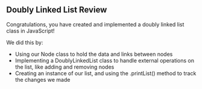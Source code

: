 ## Doubly Linked List Review

Congratulations, you have created and implemented a doubly linked list class in JavaScript!

We did this by:

- Using our Node class to hold the data and links between nodes
- Implementing a DoublyLinkedList class to handle external operations on the list, like adding and removing nodes
- Creating an instance of our list, and using the .printList() method to track the changes we made
